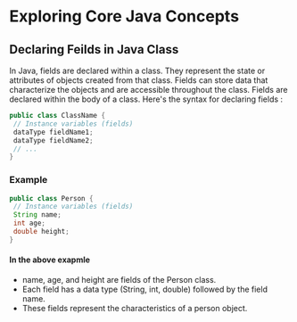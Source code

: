 # Exploring Core Java Concepts
## Declaring Feilds in Java Class
In Java, fields are declared within a class. They represent the state or attributes of objects created from that class. Fields can store data that characterize the objects and are accessible throughout the class.
Fields are declared within the body of a class. Here's the syntax for declaring fields :

   ```java
   public class ClassName {
    // Instance variables (fields)
    dataType fieldName1;
    dataType fieldName2;
    // ...
   }
   ```
### Example
   ```java
   public class Person {
    // Instance variables (fields)
    String name;
    int age;
    double height;
   }
   ```
#### In the above exapmle
- name, age, and height are fields of the Person class.
- Each field has a data type (String, int, double) followed by the field name.
- These fields represent the characteristics of a person object.




   
     
     
  
 
